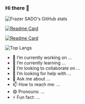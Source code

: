 ### Hi there 👋

![Frazer SADO's GitHub stats](https://github-readme-stats.vercel.app/api/?username=sadofrazer&show_owner)

[![Readme Card](https://github-readme-stats.vercel.app/api/pin/?username=sadofrazer&repo=student-list&show_owner=true)](https://github.com/sadofrazer/icgroup)

[![Readme Card](https://github-readme-stats.vercel.app/api/pin/?username=sadofrazer&repo=ic-webapp&show_owner=true)](https://github.com/sadofrazer/ic-webapp)

![Top Langs](https://github-readme-stats.vercel.app/api/top-langs/?username=sadofrazer&langs_count=10&hide=javascript,html,php,python)


- 🔭 I’m currently working on ...
- 🌱 I’m currently learning ...
- 👯 I’m looking to collaborate on ...
- 🤔 I’m looking for help with ...
- 💬 Ask me about ...
- 📫 How to reach me: ...
- 😄 Pronouns: ...
- ⚡ Fun fact: ...

